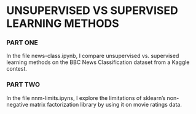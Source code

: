 # UNSUPERVISED VS SUPERVISED LEARNING METHODS

### PART ONE

In the file news-class.ipynb, I compare unsupervised vs. supervised learning methods on the BBC News Classification dataset from a Kaggle contest.

### PART TWO

In the file nnm-limits.ipyns, I explore the limitations of sklearn’s non-negative matrix factorization library by using it on movie ratings data.
